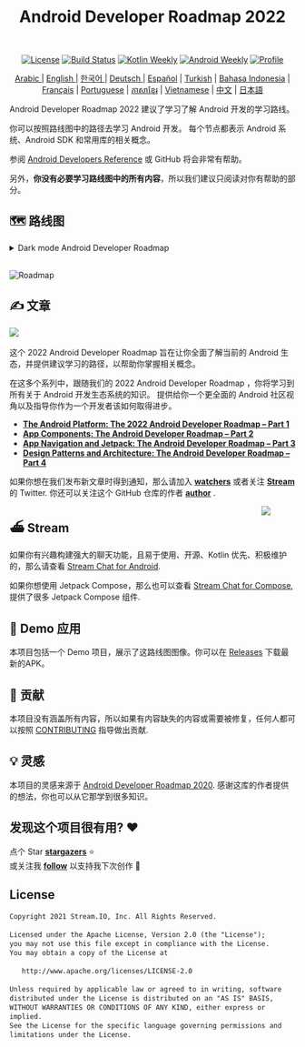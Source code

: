 <h1 align="center">Android Developer Roadmap 2022</h1></br>

<p align="center">
  <a href="https://opensource.org/licenses/Apache-2.0"><img alt="License" src="https://img.shields.io/badge/License-Apache%202.0-blue.svg"/></a>
  <a href="https://github.com/skydoves/android-developer-roadmap/actions/workflows/build.yml"><img alt="Build Status" src="https://github.com/skydoves/android-developer-roadmap/actions/workflows/build.yml/badge.svg"/></a>
  <a href="https://mailchi.mp/kotlinweekly/kotlin-weekly-279"><img alt="Kotlin Weekly" src="https://skydoves.github.io/badges/kotlin-weekly2.svg"/></a>
  <a href="https://androidweekly.net/issues/issue-495"><img alt="Android Weekly" src="https://skydoves.github.io/badges/android-weekly.svg"/></a>
  <a href="https://github.com/skydoves"><img alt="Profile" src="https://skydoves.github.io/badges/skydoves.svg"/></a>
</p>
<p align="center">
<a href="/README_AR.md" target="_blank"> Arabic </a> | <a href="/README.md" target="_blank"> English </a> | <a href="/README_KR.md" target="_blank"> 한국어 </a> | <a href="/README_DE.md" target="_blank"> Deutsch </a>| <a href="/README_ES.md" target="_blank"> Español</a> | <a href="/README_TR.md" target="_blank"> Turkish</a> | <a href="/README_ID.md" target="_blank"> Bahasa Indonesia</a> | <a href="/README_FR.md" target="_blank"> Français</a> | <a href="/README_PT.md" target="_blank"> Portuguese</a> | <a href="/README_KHM.md" target="_blank">ភាសាខ្មែរ</a> | <a href="/README_VI.md" target="_blank">Vietnamese</a> | <a href="/README_CN.md" target="_blank">中文</a> | <a href="/README_JP.md" target="_blank">日本語</a>
</p>


Android Developer Roadmap 2022 建议了学习了解 Android 开发的学习路线。

你可以按照路线图中的路径去学习 Android 开发。 每个节点都表示 Android 系统、Android SDK 和常用库的相关概念。

参阅 [Android Developers Reference](https://developer.android.com/reference) 或 GitHub 将会非常有帮助。

另外，**你没有必要学习路线图中的所有内容**，所以我们建议只阅读对你有帮助的部分。

## 🗺 路线图

<details>
  <summary>Dark mode Android Developer Roadmap</summary>

![Roadmap](images/android_developer_roadmap_dark.png)

</details>

<br>

![Roadmap](/images/android_developer_roadmap.png)

## ✍️ 文章

<a href="https://getstream.io/blog/android-developer-roadmap/"><img src="images/article.png" /></a><br>

这个 2022 Android Developer Roadmap 旨在让你全面了解当前的 Android 生态，并提供建议学习的路径，以帮助你掌握相关概念。<br>

在这多个系列中，跟随我们的 2022 Android Developer Roadmap ，你将学习到所有关于 Android 开发生态系统的知识。
提供给你一个更全面的 Android 社区视角以及指导你作为一个开发者该如何取得进步。

- **[The Android Platform: The 2022 Android Developer Roadmap – Part 1](https://getstream.io/blog/android-developer-roadmap/)**
- **[App Components: The Android Developer Roadmap – Part 2](https://getstream.io/blog/android-developer-roadmap-part-2/)**
- **[App Navigation and Jetpack: The Android Developer Roadmap – Part 3](https://getstream.io/blog/android-developer-roadmap-part-3/)**
- **[Design Patterns and Architecture: The Android Developer Roadmap – Part 4](https://getstream.io/blog/design-patterns-and-architecture-the-android-developer-roadmap-part-4/)**

如果你想在我们发布新文章时得到通知，那么请加入 **[watchers](https://github.com/skydoves/android-developer-roadmap/watchers)** 或者关注 **[Stream](https://twitter.com/getstream_io)** 的 Twitter. 你还可以关注这个 GitHub 仓库的作者 __[author](https://github.com/skydoves)__ .

<a href="https://getstream.io/tutorials/android-chat?utm_source=Github&utm_medium=Github_Repo_Content_Ad&utm_content=Developer&utm_campaign=2022AndroidDeveloperRoadmap&utm_term=DevRelOss">
<img src="https://user-images.githubusercontent.com/24237865/138428440-b92e5fb7-89f8-41aa-96b1-71a5486c5849.png" align="right" width="12%"/>
</a>

## ⛴ Stream

如果你有兴趣构建强大的聊天功能，且易于使用、开源、Kotlin 优先、积极维护的，那么请查看 [Stream Chat for Android](https://getstream.io/tutorials/android-chat). 

如果你想使用 Jetpack Compose，那么也可以查看 [Stream Chat for Compose](https://getstream.io/chat/compose/tutorial/), 提供了很多 Jetpack Compose 组件.

## 📱 Demo 应用

本项目包括一个 Demo 项目，展示了这路线图图像。你可以在  [Releases](https://github.com/skydoves/android-developer-roadmap/releases) 下载最新的APK。

## 🤝 贡献

本项目没有涵盖所有内容，所以如果有内容缺失的内容或需要被修复，任何人都可以按照 [CONTRIBUTING](CONTRIBUTING.md) 指导做出贡献.

## 💡 灵感

本项目的灵感来源于 [Android Developer Roadmap 2020](https://github.com/mobile-roadmap/android-developer-roadmap). 感谢这库的作者提供的想法，你也可以从它那学到很多知识。

## 发现这个项目很有用? :heart:

点个 Star __[stargazers](https://github.com/skydoves/android-developer-roadmap/stargazers)__ :star: <br>
或关注我 __[follow](https://github.com/skydoves)__ 以支持我下次创作 🤩

## License
```
Copyright 2021 Stream.IO, Inc. All Rights Reserved.

Licensed under the Apache License, Version 2.0 (the "License");
you may not use this file except in compliance with the License.
You may obtain a copy of the License at

   http://www.apache.org/licenses/LICENSE-2.0

Unless required by applicable law or agreed to in writing, software
distributed under the License is distributed on an "AS IS" BASIS,
WITHOUT WARRANTIES OR CONDITIONS OF ANY KIND, either express or implied.
See the License for the specific language governing permissions and
limitations under the License.
```
